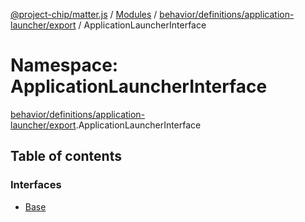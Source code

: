[@project-chip/matter.js](../README.md) / [Modules](../modules.md) / [behavior/definitions/application-launcher/export](behavior_definitions_application_launcher_export.md) / ApplicationLauncherInterface

# Namespace: ApplicationLauncherInterface

[behavior/definitions/application-launcher/export](behavior_definitions_application_launcher_export.md).ApplicationLauncherInterface

## Table of contents

### Interfaces

- [Base](../interfaces/behavior_definitions_application_launcher_export.ApplicationLauncherInterface.Base.md)
